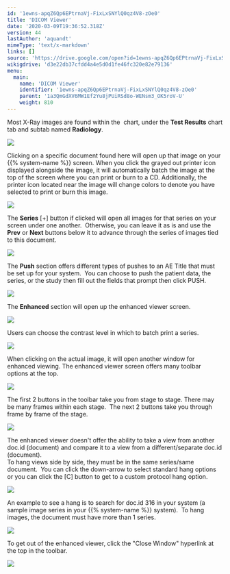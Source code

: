 ```yaml
---
id: '1ewns-apqZ6Qp6EPtrnaVj-FixLxSNYlQ0qz4V8-zOe0'
title: 'DICOM Viewer'
date: '2020-03-09T19:36:52.318Z'
version: 44
lastAuthor: 'aquandt'
mimeType: 'text/x-markdown'
links: []
source: 'https://drive.google.com/open?id=1ewns-apqZ6Qp6EPtrnaVj-FixLxSNYlQ0qz4V8-zOe0'
wikigdrive: 'd3e22db37cfdd4a4e5d0d1fe46fc320e82e79136'
menu:
  main:
    name: 'DICOM Viewer'
    identifier: '1ewns-apqZ6Qp6EPtrnaVj-FixLxSNYlQ0qz4V8-zOe0'
    parent: '1a3QmGdXV6MW1Ef2Yu8jPUiRSd8o-WENsm3_OK5roV-U'
    weight: 810
---
```

Most X-Ray images are found within the  chart, under the **Test Results** chart tab and subtab named **Radiology**.

  
![](../dicom-viewer.assets/89b70e94225b8ac7affeff29ebc5c699.png)  


Clicking on a specific document found here will open up that image on your {{% system-name %}} screen. When you click the grayed out printer icon displayed alongside the image, it will automatically batch the image at the top of the screen where you can print or burn to a CD. Additionally, the printer icon located near the image will change colors to denote you have selected to print or burn this image.

  
![](../dicom-viewer.assets/7a1bd70b541fb88ca5c4e5f528ab1627.png)  


The **Series** [+] button if clicked will open all images for that series on your screen under one another.  Otherwise, you can leave it as is and use the **Prev** or **Next** buttons below it to advance through the series of images tied to this document.

  
![](../dicom-viewer.assets/1b858d18135dd1df3cc165c0d8097dfb.png)  


The **Push** section offers different types of pushes to an AE Title that must be set up for your system.  You can choose to push the patient data, the series, or the study then fill out the fields that prompt then click PUSH.

  
![](../dicom-viewer.assets/a39465295a27d7f4e0dd94d2e718eda7.png)  


The **Enhanced** section will open up the enhanced viewer screen.

  
![](../dicom-viewer.assets/45a7664b86f83b4c11f7a1a14768c9c7.png)  


Users can choose the contrast level in which to batch print a series.

  
![](../dicom-viewer.assets/7d8222f65b7bced3ee072a807bbde86c.png)  


When clicking on the actual image, it will open another window for enhanced viewing. The enhanced viewer screen offers many toolbar options at the top.  

  
![](../dicom-viewer.assets/8721d596f77da2ae116777a83a0750e1.png)  


The first 2 buttons in the toolbar take you from stage to stage. There may be many frames within each stage.  The next 2 buttons take you through frame by frame of the stage.

  
![](../dicom-viewer.assets/1c24618440a8828740a052feebf11885.png)  


The enhanced viewer doesn't offer the ability to take a view from another doc.id (document) and compare it to a view from a different/separate doc.id (document).  
To hang views side by side, they must be in the same series/same document.  You can click the down-arrow to select standard hang options or you can click the [C] button to get to a custom protocol hang option.

  
![](../dicom-viewer.assets/623c85a72bc115ff6a2c357be897775a.png)  



An example to see a hang is to search for doc.id 316 in your system (a sample image series in your {{% system-name %}} system).  To hang images, the document must have more than 1 series.

  
![](../dicom-viewer.assets/afaef6e0b9d90a900c40f82dac4a13cc.png)  


To get out of the enhanced viewer, click the "Close Window" hyperlink at the top in the toolbar.

  
![](../dicom-viewer.assets/aa5889ccb5005895a4f8cf0c063a0d81.png)  

